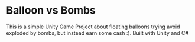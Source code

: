 # Balloon vs Bombs
 This is a simple Unity Game Project about floating balloons trying avoid exploded by bombs, but instead earn some cash :). Built with Unity and C#
